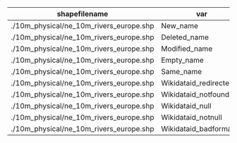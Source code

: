 shapefilename                            |  var                     |  value
-----------------------------------------|--------------------------|-------
./10m_physical/ne_10m_rivers_europe.shp  |  New_name                |  108
./10m_physical/ne_10m_rivers_europe.shp  |  Deleted_name            |  0
./10m_physical/ne_10m_rivers_europe.shp  |  Modified_name           |  245
./10m_physical/ne_10m_rivers_europe.shp  |  Empty_name              |  5012
./10m_physical/ne_10m_rivers_europe.shp  |  Same_name               |  5513
./10m_physical/ne_10m_rivers_europe.shp  |  Wikidataid_redirected   |  0
./10m_physical/ne_10m_rivers_europe.shp  |  Wikidataid_notfound     |  0
./10m_physical/ne_10m_rivers_europe.shp  |  Wikidataid_null         |  816
./10m_physical/ne_10m_rivers_europe.shp  |  Wikidataid_notnull      |  518
./10m_physical/ne_10m_rivers_europe.shp  |  Wikidataid_badformated  |  0
